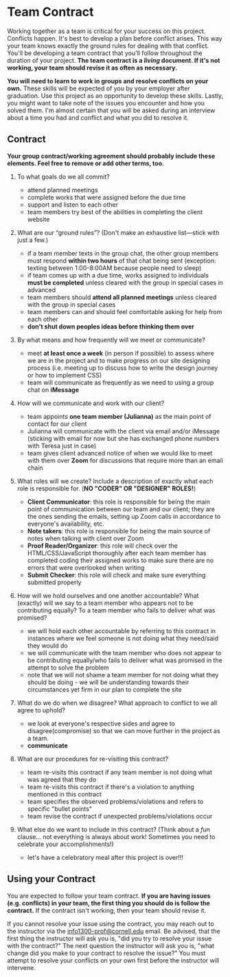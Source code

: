 # Team Contract

Working together as a team is critical for your success on this project. Conflicts happen. It's best to develop a plan before conflict arises. This way your team knows exactly the ground rules for dealing with that conflict. You'll be developing a team contract that you'll follow throughout the duration of your project. **The team contract is a *living* document. If it's not working, your team should revise it as often as necessary.**

**You will need to learn to work in groups and resolve conflicts on your own.** These skills will be expected of you by your employer after graduation. Use this project as an opportunity to develop these skills. Lastly, you might want to take note of the issues you encounter and how you solved them. I'm almost certain that you will be asked during an interview about a time you had and conflict and what you did to resolve it.

## Contract

**Your group contract/working agreement should probably include these elements. Feel free to remove or add other terms, too.**

1. To what goals do we all commit?

    - attend planned meetings
    - complete works that were assigned before the due time
    - support and listen to each other
    - team members try best of the abilities in completing the client website


2. What are our “ground rules”? (Don't make an exhaustive list—stick with just a few.)

    - if a team member texts in the group chat, the other group members must respond **within two hours** of that chat being sent (exception: texting between 1:00-8:00AM because people need to sleep)
    - if team comes up with a due time, works assigned to individuals **must be completed** unless cleared with the group in special cases in advanced
    - team members should **attend all planned meetings** unless cleared with the group in special cases
    - team members can and should feel comfortable asking for help from each other
    - **don't shut down peoples ideas before thinking them over**


3. By what means and how frequently will we meet or communicate?

    - meet **at least once a week** (in person if possible) to assess where we are in the project and to make progress on our site designing process (i.e. meeting up to discuss how to write the design journey or how to implement CSS)
    - team will communicate as frequently as we need to using a group chat on **iMessage**


4. How will we communicate and work with our client?

    - team appoints **one team member (Julianna)** as the main point of contact for our client
    - Julianna will communicate with the client via email and/or iMessage (sticking with email for now but she has exchanged phone numbers with Teresa just in case)
    - team gives client advanced notice of when we would like to meet with them over **Zoom** for discussions that require more than an email chain


5. What roles will we create? Include a description of exactly what each role is responsible for. (**NO "CODER" OR "DESIGNER" ROLES!**)

    - **Client Communicator**: this role is responsible for being the main point of communication between our team and our client; they are the ones sending the emails, setting up Zoom calls in accordance to everyone's availability, etc.
    - **Note takers**: this role is responsible for being the main source of notes when talking with client over Zoom
    - **Proof Reader/Organizer**: this role will check over the HTML/CSS/JavaScript thoroughly after each team member has completed coding their assigned works to make sure there are no errors that were overlooked when writing
    - **Submit Checker**: this role will check and make sure everything submitted properly


6. How will we hold ourselves and one another accountable? What (exactly) will we say to a team member who appears not to be contributing equally? To a team member who fails to deliver what was promised?

    - we will hold each other accountable by referring to this contract in instances where we feel someone is not doing what they need/said they would do
    - we will communicate with the team member who does not appear to be contributing equally/who fails to deliver what was promised in the attempt to solve the problem
    - note that we will not shame a team member for not doing what they should be doing - we will be understanding towards their circumstances yet firm in our plan to complete the site


7. What do we do when we disagree? What approach to conflict to we all agree to uphold?

    - we look at everyone's respective sides and agree to disagree(compromise) so that we can move further in the project as a team.
    - **communicate**


8. What are our procedures for re-visiting this contract?

    - team re-visits this contract if any team member is not doing what was agreed that they do
    - team re-visits this contract if there's a violation to anything mentioned in this contract
    - team specifies the observed problems/violations and refers to specific "bullet points"
    - team revise the contract if unexpected problems/violations occur


9. What else do we want to include in this contract? (Think about a *fun* clause... not everything is always about work! Sometimes you need to celebrate your accomplishments!)

    - let's have a celebratory meal after this project is over!!!


## Using your Contract

You are expected to follow your team contract. **If you are having issues (e.g. conflicts) in your team, the first thing you should do is follow the contract.** If the contract isn't working, then your team should revise it.

If you cannot resolve your issue using the contract, you may reach out to the instructor via the <info1300-prof@cornell.edu> email. Be advised, that the first thing the instructor will ask you is, "did you try to resolve your issue with the contract?" The next question the instructor will ask you is, "what change did you make to your contract to resolve the issue?" You must attempt to resolve your conflicts on your own first before the instructor will intervene.
